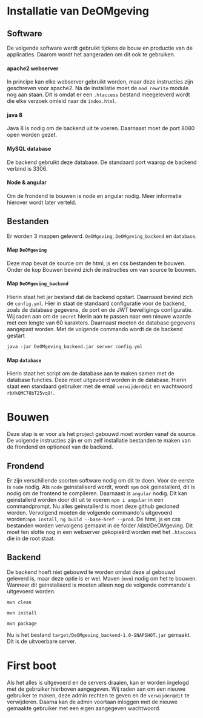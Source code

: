 # Installatie van DeOMgeving

## Software
De volgende software werdt gebruikt tijdens de bouw en productie van de applicaties.
Daarom wordt het aangeraden om dit ook te gebruiken. 

#### apache2 webserver
In principe kan elke webserver gebruikt worden, maar deze instructies zijn geschreven voor apache2.
Na de installatie moet de `mod_rewrite` module nog aan staan.
Dit is omdat er een `.htaccess` bestand meegeleverd wordt die elke verzoek omleid naar de `index.html`.

#### java 8
Java 8 is nodig om de backend uit te voeren. Daarnaast moet de port 8080 open worden gezet.

#### MySQL database
De backend gebruikt deze database. De standaard port waarop de backend verbind is 3306.

#### Node & angular
Om de frondend te bouwen is node en angular nodig. Meer informatie hierover wordt later verteld.

## Bestanden
Er worden 3 mappen geleverd. `DeOMgeving`, `DeOMgeving_backend` en `database`. 

#### Map `DeOMgeving`

Deze map bevat de source om de html, js en css bestanden te bouwen.
Onder de kop Bouwen bevind zich de instructies om van source te bouwen.

#### Map `DeOMgeving_backend`

Hierin staat het jar bestand dat de backend opstart. Daarnaast bevind zich de `config.yml`.
Hier in staat de standaard configuratie voor de backend, zoals de database gegevens, de port en de JWT beveiligings configuratie.
Wij raden aan om de `secret` hierin aan te passen naar een nieuwe waarde met een lengte van 60 karakters.
Daarnaast moeten de database gegevens aangepast worden.
Met de volgende commando wordt de de backend gestart

`java -jar DeOMgeving_backend.jar server config.yml`

#### Map `database`

Hierin staat het script om de database aan te maken samen met de database functies.
Deze moet uitgevoerd worden in de database.
Hierin staat een standaard gebruiker met de email `verwijder@dit` en wachtwoord `rbXkQMC78bT25vq9!`.

# Bouwen

Deze stap is er voor als het project gebouwd moet worden vanaf de source. De volgende instructies zijn er om zelf installatie bestanden te maken van de frondend en optioneel van de backend.

## Frondend

Er zijn verschillende soorten software nodig om dit te doen. Voor de eerste is `node` nodig. Als `node` geinstalleerd wordt, wordt `npm` ook geinstallerd, dit is nodig om de frontend te compileren. Daarnaast is `angular` nodig. Dit kan geinstallerd worden door dit uit te voeren `npm i angular` in een commandprompt. Nu alles geinstallerd is moet deze github gecloned worden. Vervolgend moeten de volgende commando's uitgevoerd worden:`npm install`, `ng build --base-href --prod`. De html, js en css bestanden worden vervolgens gemaakt in de folder /dist/DeOMgeving. Dit moet ten slotte nog in een webserver gekopieërd worden met het `.htaccess` die in de root staat.

## Backend

De backend hoeft niet gebouwd te worden omdat deze al gebouwd geleverd is, maar deze optie is er wel.
Maven (`mvn`) nodig om het te bouwen. Wanneer dit geinstalleerd is moeten alleen nog de volgende commando's uitgevoerd worden.

`mvn clean`

`mvn install`

`mvn package`

Nu is het bestand `target/DeOMgeving_backend-1.0-SNAPSHOT.jar` gemaakt. Dit is de uitvoerbare server.

# First boot

Als het alles is uitgevoerd en de servers draaien, kan er worden ingelogd met de gebruiker hierboven aangegeven.
Wij raden aan om een nieuwe gebruiker te maken, deze admin rechten te geven en de `verwijder@dit` te verwijderen.
Daarna kan de admin voortaan inloggen met de nieuwe gemaakte gebruiker met een eigen aangegeven wachtwoord. 

